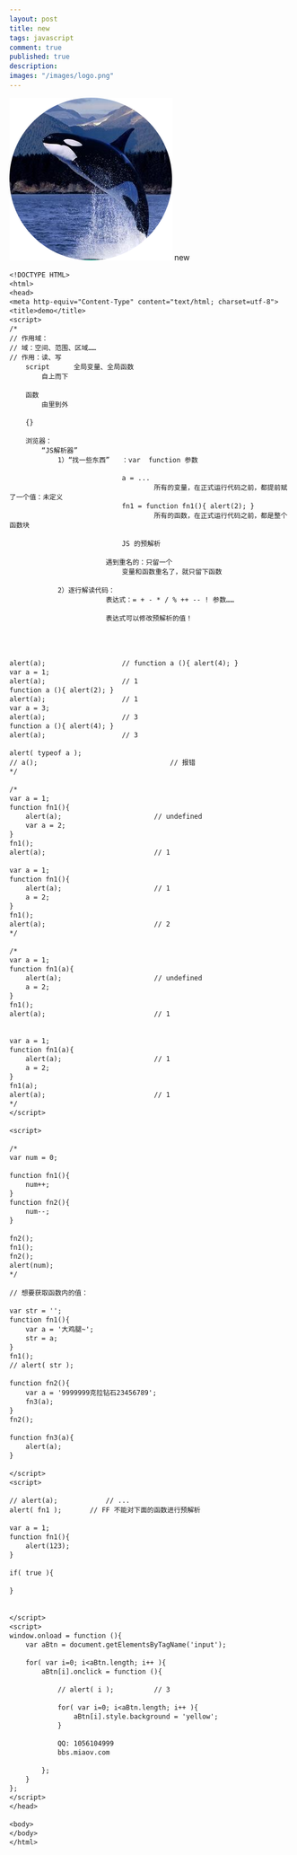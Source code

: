 ```yaml
---
layout: post
title: new
tags: javascript
comment: true
published: true
description: 
images: "/images/logo.png"
---
```

![Alt text](/images/logo.png)
new

	<!DOCTYPE HTML>
	<html>
	<head>
	<meta http-equiv="Content-Type" content="text/html; charset=utf-8">
	<title>demo</title>
	<script>
	/*
	// 作用域：
	// 域：空间、范围、区域……
	// 作用：读、写
		script		全局变量、全局函数
			自上而下
		
		函数
			由里到外
		
		{}

		浏览器：
			“JS解析器”
				1）“找一些东西”	：var  function 参数
				
								a = ...
										所有的变量，在正式运行代码之前，都提前赋了一个值：未定义
								fn1 = function fn1(){ alert(2); }
										所有的函数，在正式运行代码之前，都是整个函数块

								JS 的预解析

							遇到重名的：只留一个
								变量和函数重名了，就只留下函数
										
				2）逐行解读代码：
							表达式：= + - * / % ++ -- ! 参数……
							
							表达式可以修改预解析的值！
				



	alert(a);					// function a (){ alert(4); }
	var a = 1;
	alert(a);					// 1
	function a (){ alert(2); }
	alert(a);					// 1
	var a = 3;		
	alert(a);					// 3
	function a (){ alert(4); }
	alert(a);					// 3

	alert( typeof a );
	// a();									// 报错
	*/

	/*
	var a = 1;
	function fn1(){
		alert(a);						// undefined
		var a = 2;
	}
	fn1();
	alert(a);							// 1

	var a = 1;
	function fn1(){
		alert(a);						// 1
		a = 2;
	}
	fn1();
	alert(a);							// 2
	*/

	/*
	var a = 1;
	function fn1(a){
		alert(a);						// undefined
		a = 2;
	}
	fn1();
	alert(a);							// 1


	var a = 1;
	function fn1(a){
		alert(a);						// 1
		a = 2;
	}
	fn1(a);
	alert(a);							// 1
	*/
	</script>
	
	<script>

	/*
	var num = 0;

	function fn1(){
		num++;
	}
	function fn2(){
		num--;
	}

	fn2();
	fn1();
	fn2();
	alert(num);
	*/

	// 想要获取函数内的值：

	var str = '';
	function fn1(){
		var a = '大鸡腿~';
		str = a;
	}
	fn1();
	// alert( str );

	function fn2(){
		var a = '9999999克拉钻石23456789';
		fn3(a);
	}
	fn2();

	function fn3(a){
		alert(a);
	}

	</script>
	<script>

	// alert(a);			// ...
	alert( fn1 );		// FF 不能对下面的函数进行预解析

	var a = 1;
	function fn1(){
		alert(123);
	}

	if( true ){
		
	}


	</script>
	<script>
	window.onload = function (){
		var aBtn = document.getElementsByTagName('input');
		
		for( var i=0; i<aBtn.length; i++ ){
			aBtn[i].onclick = function (){
				
				// alert( i );			// 3
				
				for( var i=0; i<aBtn.length; i++ ){
					aBtn[i].style.background = 'yellow';
				}
				
				QQ: 1056104999
				bbs.miaov.com
				
			};
		}
	};
	</script>
	</head>

	<body>
	</body>
	</html>


	